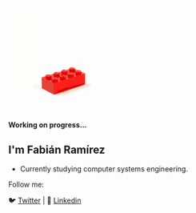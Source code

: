 
![banner](https://raw.githubusercontent.com/fabianrmz/fabianrmz/master/tenor.gif) 

#### Working on progress...

## I'm Fabián Ramírez

- Currently studying computer systems engineering.

Follow me:

🐦 [Twitter](https://twitter.com/actuallyfabian) | 🧳 [Linkedin](https://www.linkedin.com/in/fabián-ramírez-gonzález-0632591a8) 
